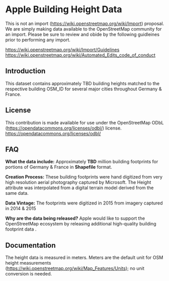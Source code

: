 # Apple Building Height Data

This is not an import (https://wiki.openstreetmap.org/wiki/Import) proposal.  We are simply making data available to the OpenStreetMap community for an import.  Please be sure to review and obide by the following guidleines prior to performing any import.  

https://wiki.openstreetmap.org/wiki/Import/Guidelines
https://wiki.openstreetmap.org/wiki/Automated_Edits_code_of_conduct


## Introduction

This dataset contains approximately TBD building heights matched to the respective building OSM_ID for several major cities throughout Germany & France. 

## License

This contribution is made available for use under the OpenStreetMap ODbL (https://opendatacommons.org/licenses/odbl/) license.  https://opendatacommons.org/licenses/odbl/


## FAQ

**What the data include:**
Approximately **TBD** million building footprints for portions of Germany & France in **Shapefile** format. 

**Creation Process:**
These building footprints were hand digitized from very high resolution aerial photography captured by Microsoft. The Height attribute was interpolated from a digital terrain model derived from the same data.

**Data Vintage:**
The footprints were digitized in 2015 from imagery captured in 2014 & 2015

**Why are the data being released?**
Apple would like to support the OpenStreetMap ecosystem by releasing additional high-quality building footprint data .


## Documentation

The height data is measured in meters. Meters are the default unit for OSM height measurements (https://wiki.openstreetmap.org/wiki/Map_Features/Units); no unit conversion is needed.

